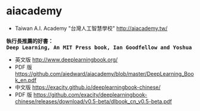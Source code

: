 # aiacademy 
- Taiwan A.I. Academy "台灣人工智慧學校" http://aiacademy.tw/

<pre><b>執行長推薦的好書：
Deep Learning, An MIT Press book, Ian Goodfellow and Yoshua Bengio and Aaron Courville</b></pre>

- 英文版 http://www.deeplearningbook.org/
- PDF 版 https://github.com/aiedward/aiacademy/blob/master/DeepLearning_Book_en.pdf
- 中文版 https://exacity.github.io/deeplearningbook-chinese/
- PDF 版 https://github.com/exacity/deeplearningbook-chinese/releases/download/v0.5-beta/dlbook_cn_v0.5-beta.pdf

